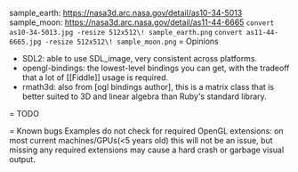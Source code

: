 
sample_earth: https://nasa3d.arc.nasa.gov/detail/as10-34-5013
sample_moon: https://nasa3d.arc.nasa.gov/detail/as11-44-6665
`convert as10-34-5013.jpg -resize 512x512\! sample_earth.png`
`convert as11-44-6665.jpg -resize 512x512\! sample_moon.png`
= Opinions
  - SDL2: able to use SDL_image, very consistent across platforms.
  - opengl-bindings: the lowest-level bindings you can get, with the tradeoff that a lot of [[Fiddle]] usage is required.
  - rmath3d: also from [ogl bindings author], this is a matrix class that is better suited to 3D and linear algebra than Ruby's standard library.

= TODO

= Known bugs
Examples do not check for required OpenGL extensions: on most current machines/GPUs(<5 years old) this will not be an issue, but missing any required extensions may cause a hard crash or garbage visual output.
